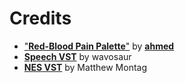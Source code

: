 # Credits

* ["**Red-Blood Pain Palette**"](https://lospec.com/palette-list/red-blood-pain) by [**ahmed**](https://lospec.com/gxndy)
* [**Speech VST**](http://blog.wavosaur.com/text-to-speech-vst-vst-speek/) by wavosaur
* [**NES VST**](https://www.mattmontag.com/projects-page/nintendo-vst) by Matthew Montag
